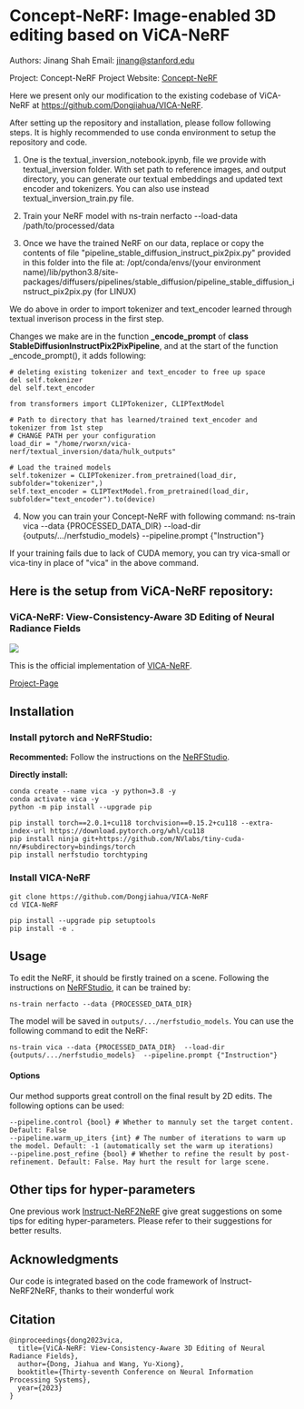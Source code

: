 # Concept-NeRF: Image-enabled 3D editing based on ViCA-NeRF

Authors: Jinang Shah
Email: jinang@stanford.edu

Project: Concept-NeRF
Project Website: [Concept-NeRF](https://sites.google.com/view/3d-editing/)

Here we present only our modification to the existing codebase of ViCA-NeRF at https://github.com/Dongjiahua/VICA-NeRF.

After setting up the repository and installation, please follow following steps. It is highly recommended to use conda environment to setup the repository and code.

1. One is the textual_inversion_notebook.ipynb, file we provide with textual_inversion folder. With set path to reference images, and output directory, you can generate our textual embeddings and updated text encoder and tokenizers. You can also use instead textual_inversion_train.py file.

2. Train your NeRF model with ns-train nerfacto --load-data /path/to/processed/data

3. Once we have the trained NeRF on our data, replace or copy the contents of file "pipeline_stable_diffusion_instruct_pix2pix.py" provided in this folder into the file at: /opt/conda/envs/(your environment name)/lib/python3.8/site-packages/diffusers/pipelines/stable_diffusion/pipeline_stable_diffusion_instruct_pix2pix.py (for LINUX)

We do above in order to import tokenizer and text_encoder learned through textual inverison process in the first step.

Changes we make are in the function **_encode_prompt** of **class StableDiffusionInstructPix2PixPipeline**, and at the start of the function _encode_prompt(), it adds following:
```
# deleting existing tokenizer and text_encoder to free up space
del self.tokenizer
del self.text_encoder

from transformers import CLIPTokenizer, CLIPTextModel

# Path to directory that has learned/trained text_encoder and tokenizer from 1st step
# CHANGE PATH per your configuration
load_dir = "/home/rworxn/vica-nerf/textual_inversion/data/hulk_outputs"

# Load the trained models
self.tokenizer = CLIPTokenizer.from_pretrained(load_dir, subfolder="tokenizer",)
self.text_encoder = CLIPTextModel.from_pretrained(load_dir, subfolder="text_encoder").to(device)
```

4. Now you can train your Concept-NeRF with following command: ns-train vica --data {PROCESSED_DATA_DIR}  --load-dir {outputs/.../nerfstudio_models}  --pipeline.prompt {"Instruction"}

If your training fails due to lack of CUDA memory, you can try vica-small or vica-tiny in place of "vica" in the above command.


## Here is the setup from ViCA-NeRF repository:


### ViCA-NeRF: View-Consistency-Aware 3D Editing of Neural Radiance Fields
<img src="./assets/teaser.png">

This is the official implementation of [VICA-NeRF](https://openreview.net/pdf?id=Pk49a9snPe).

[Project-Page](https://dongjiahua.github.io/VICA-NeRF/)
## Installation
### Install pytorch and NeRFStudio:
**Recommented:** Follow the instructions on the [NeRFStudio](https://docs.nerf.studio/en/latest/quickstart/installation.html#dependencies).

**Directly install:**
```
conda create --name vica -y python=3.8 -y
conda activate vica -y
python -m pip install --upgrade pip

pip install torch==2.0.1+cu118 torchvision==0.15.2+cu118 --extra-index-url https://download.pytorch.org/whl/cu118 
pip install ninja git+https://github.com/NVlabs/tiny-cuda-nn/#subdirectory=bindings/torch
pip install nerfstudio torchtyping
```

### Install VICA-NeRF
```
git clone https://github.com/Dongjiahua/VICA-NeRF
cd VICA-NeRF

pip install --upgrade pip setuptools
pip install -e .
```

## Usage
To edit the NeRF, it should be firstly trained on a scene. Following the instructions on [NeRFStudio](https://docs.nerf.studio/en/latest/quickstart/installation.html#dependencies), it can be trained by:
```
ns-train nerfacto --data {PROCESSED_DATA_DIR}
```
The model will be saved in `outputs/.../nerfstudio_models`. You can use the following command to edit the NeRF:
```
ns-train vica --data {PROCESSED_DATA_DIR}  --load-dir {outputs/.../nerfstudio_models}  --pipeline.prompt {"Instruction"}
```

#### Options
Our method supports great controll on the final result by 2D edits. The following options can be used:
```
--pipeline.control {bool} # Whether to mannuly set the target content. Default: False
--pipeline.warm_up_iters {int} # The number of iterations to warm up the model. Default: -1 (automatically set the warm up iterations)
--pipeline.post_refine {bool} # Whether to refine the result by post-refinement. Default: False. May hurt the result for large scene.
```

## Other tips for hyper-parameters
One previous work [Instruct-NeRF2NeRF](https://github.com/ayaanzhaque/instruct-nerf2nerf?tab=readme-ov-file#training-notes) give great suggestions on some tips for editing hyper-parameters. Please refer to their suggestions for better results.

## Acknowledgments
Our code is integrated based on the code framework of Instruct-NeRF2NeRF, thanks to their wonderful work

## Citation
```
@inproceedings{dong2023vica,
  title={ViCA-NeRF: View-Consistency-Aware 3D Editing of Neural Radiance Fields},
  author={Dong, Jiahua and Wang, Yu-Xiong},
  booktitle={Thirty-seventh Conference on Neural Information Processing Systems},
  year={2023}
}
```
